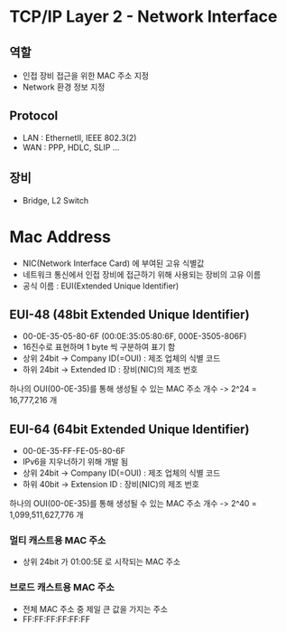 # TCP/IP Layer 2 - Network Interface   
## 역할   
- 인접 장비 접근을 위한 MAC 주소 지정   
- Network 환경 정보 지정   
## Protocol   
- LAN : EthernetⅡ, IEEE 802.3(2)   
- WAN : PPP, HDLC, SLIP ...   
## 장비   
- Bridge, L2 Switch   

# Mac Address   
- NIC(Network Interface Card) 에 부여된 고유 식별값   
- 네트워크 통신에서 인접 장비에 접근하기 위해 사용되는 장비의 고유 이름   
- 공식 이름 : EUI(Extended Unique Identifier)   
## EUI-48 (48bit Extended Unique Identifier)   
- 00-0E-35-05-80-6F (00:0E:35:05:80:6F, 000E-3505-806F)   
- 16진수로 표현하며 1 byte 씩 구분하여 표기 함   
- 상위 24bit -> Company ID(=OUI) : 제조 업체의 식별 코드   
- 하위 24bit -> Extended ID : 장비(NIC)의 제조 번호   

하나의 OUI(00-0E-35)를 통해 생성될 수 있는 MAC 주소 개수 -> 2^24 = 16,777,216 개   
## EUI-64 (64bit Extended Unique Identifier)   
- 00-0E-35-FF-FE-05-80-6F   
- IPv6을 지우너하기 위해 개발 됨   
- 상위 24bit -> Company ID(=OUI) : 제조 업체의 식별 코드   
- 하위 40bit -> Extension ID : 장비(NIC)의 제조 번호   

하나의 OUI(00-0E-35)를 통해 생성될 수 있는 MAC 주소 개수 -> 2^40 = 1,099,511,627,776 개
### 멀티 캐스트용 MAC 주소
- 상위 24bit 가 01:00:5E 로 시작되는 MAC 주소   
### 브로드 캐스트용 MAC 주소   
- 전체 MAC 주소 중 제일 큰 값을 가지는 주소   
- FF:FF:FF:FF:FF:FF   
